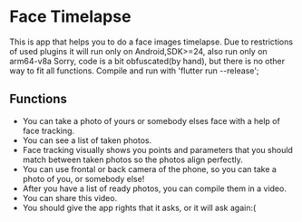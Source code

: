 # Face Timelapse

This is app that helps you to do a face images timelapse. 
Due to restrictions of used plugins it will run only on Android,SDK>=24, also run only on arm64-v8a
Sorry, code is a bit obfuscated(by hand), but there is no other way to fit all functions.
Compile and run with 'flutter run --release';

## Functions

- You can take a photo of yours or somebody elses face with a help of face tracking.
- You can see a list of taken photos.
- Face tracking visually shows you points and parameters that you should match between taken photos
so the photos align perfectly.
- You can use frontal or back camera of the phone, so you can take a photo of you, or somebody else!
- After you have a list of ready photos, you can compile them in a video.
- You can share this video.
- You should give the app rights that it asks, or it will ask again:(
